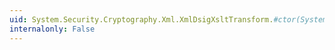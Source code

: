 ```yaml
---
uid: System.Security.Cryptography.Xml.XmlDsigXsltTransform.#ctor(System.Boolean)
internalonly: False
---
```

